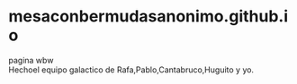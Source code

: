 # mesaconbermudasanonimo.github.io
pagina wbw
<br>Hechoel equipo galactico de Rafa,Pablo,Cantabruco,Huguito y yo.
